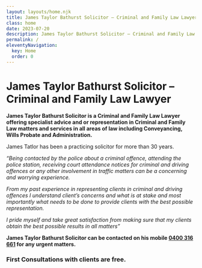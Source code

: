 ```yaml
---
layout: layouts/home.njk
title: James Taylor Bathurst Solicitor – Criminal and Family Law Lawyer
class: home
date: 2023-07-20
description: James Taylor Bathurst Solicitor – Criminal and Family Law Lawyer offering specialist advice and or representation in Criminal and Family Law matters and services in all areas of law including Conveyancing, Wills Probate and Administration.
permalink: /
eleventyNavigation:
  key: Home
  order: 0
---
```

# James Taylor Bathurst Solicitor – Criminal and Family Law Lawyer
**James Taylor Bathurst Solicitor is a Criminal and Family Law Lawyer offering specialist advice and or representation in Criminal and Family Law matters and services in all areas of law including Conveyancing, Wills Probate and Administration.**

James Tatlor has been a practicing solicitor for more than 30 years. 

*“Being contacted by the police about a criminal offence, attending the police station, receiving court attendance notices for criminal and driving offences or any other involvement in traffic matters can be a concerning and worrying experience.*

*From my past experience in representing clients in criminal and driving offences I understand client’s concerns and what is at stake and most importantly what needs to be done to provide clients with the best possible representation.*

*I pride myself and take great satisfaction from making sure that my clients obtain the best possible results in all matters”*

**James Taylor Bathurst Solicitor can be contacted on his mobile <a title="Call James Taylor Bathurst Solicitor" alt="Call James Taylor Bathurst Solicitor" href="tel:+61400316661">0400 316 661</a> for any urgent matters.** 

### First Consultations with clients are free. ###



